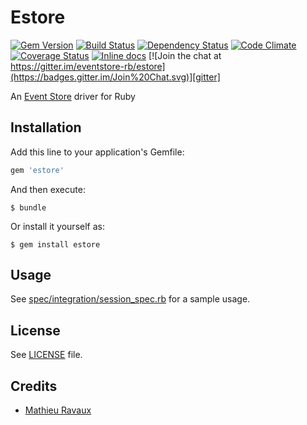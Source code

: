 [gem]: https://rubygems.org/gems/estore
[travis]: https://travis-ci.org/eventstore-rb/estore
[gemnasium]: https://gemnasium.com/eventstore-rb/estore
[codeclimate]: https://codeclimate.com/github/eventstore-rb/estore
[coveralls]: https://coveralls.io/r/eventstore-rb/estore
[inchpages]: http://inch-ci.org/github/eventstore-rb/estore
[gitter]: https://gitter.im/eventstore-rb/estore?utm_source=badge&utm_medium=badge&utm_campaign=pr-badge&utm_content=badge

# Estore

[![Gem Version](https://badge.fury.io/rb/estore.svg)][gem]
[![Build Status](https://travis-ci.org/eventstore-rb/estore.svg?branch=master)][travis]
[![Dependency Status](https://gemnasium.com/eventstore-rb/estore.png)][gemnasium]
[![Code Climate](https://codeclimate.com/github/eventstore-rb/estore/badges/gpa.svg)][codeclimate]
[![Coverage Status](https://coveralls.io/repos/eventstore-rb/estore/badge.svg)][coveralls]
[![Inline docs](http://inch-ci.org/github/eventstore-rb/estore.svg?branch=master)][inchpages]
[![Join the chat at https://gitter.im/eventstore-rb/estore](https://badges.gitter.im/Join%20Chat.svg)][gitter]

An [Event Store](http://geteventstore.com/) driver for Ruby

## Installation

Add this line to your application's Gemfile:

```ruby
gem 'estore'
```

And then execute:

    $ bundle

Or install it yourself as:

    $ gem install estore

## Usage

See [spec/integration/session_spec.rb](spec/integration/session_spec.rb) for a sample usage.

## License

See [LICENSE](LICENSE) file.

## Credits

  * [Mathieu Ravaux](https://github.com/mathieuravaux)
